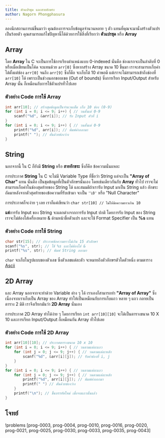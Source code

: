 ```yaml
---
title: ตัวแปรชุด และสายอักขระ
author: Nagorn Phongphasura
---
```


ลองนึกสถานการณ์ขึ้นมาว่า คุณต้องการจะเก็บข้อมูลจำนวนหลาย ๆ ตัว แทนที่คุณจะมานั่งสร้างตัวแปรเป็นร้อยตัว คุณสามารถแก้ไขปัญหานี้ได้ด้วยการใช้สิ่งที่เรียกว่า **ตัวแปรชุด** หรือ **Array**

## Array
โดย **Array** ใน C จะเป็นการใช้การเรียงตำแหน่งแบบ 0-indexed นั่นคือ ช่องแรกจะเป็นลำดับที่ 0 หรือเมื่อเขียนเป็นโค้ด จะแทนด้วย `arr[0]` ซึ่งหากสร้าง Array ขนาด $10$ ขึ้นมา เราจะสามารถเก็บค่าได้ตั้งแต่ช่อง `arr[0]` จนถึง `arr[9]` ซึ่งก็คือ จะเก็บได้ $10$ ค่าพอดี แต่เราจะไม่สามารถเข้าถึงช่องที่ `arr[10]` ได้ เพราะเป็นช่วงนอกขอบเขต (Out of bounds)
ซึ่งการเรียก Input/Output สำหรับ Array นั้น ก็เหมือนกับการใช้ตัวแปรทั่วไปเลย
### ตัวอย่าง Code การใช้ Array
```c
int arr[10]; // สร้างชุดข้อมูลเป็นจำนวนเต็ม เก็บ 10 ช่อง (0-9)
for (int i = 0; i <= 9; i++) { // วนตั้งแต่ 0-9
    scanf("%d", &arr[i]); // รับ Input ตัวที่ i
}
for (int i = 0; i <= 9; i++) { // วนตั้งแต่ 0-9
    printf("%d", arr[i]); // พิมพ์ค่าออกมา
    printf(" "); // คั่นด้วยช่องว่าง
}
```
## String
นอกจากนี้ ใน C ก็ยังมี **String** หรือ **สายอักขระ** ซึ่งก็คือ ข้อความนั่นแหละ

การประกาศ **String** ใน C จะไม่มี Variable Type ที่ชื่อว่า String แต่จะเป็น **"Array of Char"** แทน นั่นคือ เป็นชุดข้อมูลที่เป็นตัวอักษรนั่นเอง โดยเช่นเดียวกันกับ **Array** ทั่วไป เราจะไม่สามารถเก็บค่าในช่องสุดท้ายของ String ได้ และสมมติถ้าเรารับ Input มาเป็น String แล้ว อักขระถัดมาหลังจากตัวสุดท้ายของข้อความที่รับเข้ามา จะเป็น `'\0'` หรือ "Null Character"

การประกาศก็จะง่าย ๆ เลย เราก็แค่เขียนว่า `char str[10] // ไม่ให้ข้อความยาวเกิน 10`

**แต่**การรับ Input ของ String จะแตกต่างจากการรับ Input ปกติ โดยการรับ Input ของ String เราจะไม่ต้องใส่เครื่องหมาย & ด้านหน้าชื่อตัวแปร และจะใช้ Format Specifier เป็น **%s** แทน

### ตัวอย่าง Code การใช้ String
```c
char str[15]; // ประกาศข้อความยาวไม่เกิน 15 ตัวอักษร
scanf("%s", str); // ใช้ %s และไม่ต้องใส่ &
printf("%s", str); // พิมพ์ String ออกมา
```

`char` จะเก็บในรูปแบบของตัวเลข ซึ่งตัวเลขแต่ละตัว จะหมายถึงตัวอักษรตัวใดตัวหนึ่ง ตามตาราง [Ascii](https://media.geeksforgeeks.org/wp-content/uploads/20240304094301/ASCII-Table.png)

## 2D Array
และ Array นอกจากจะทำด้วย Variable ต่าง ๆ ได้ เราเองก็สามารถทำ **"Array of Array"** ซึ่งเนื่องจากเราเก็บเป็น Array ของ Array ทำให้เป็นเหมือนกับการเก็บแถว หลาย ๆ แถว กลายเป็นตาราง 2 มิติ เราจึงเรียกมันว่า **2D Array** นั่นเอง

การประกาศ 2D Array ทำได้ง่าย ๆ โดยการเรียก `int arr[10][10]` จะได้เป็นตารางขนาด $10$ X $10$
และการเรียก Input/Output ก็เหมือนกัน Array ทั่วไปเลย
### ตัวอย่าง Code การใช้ 2D Array
```c
int arr[10][10]; // ประกาศตารางขนาด 10 x 10
for (int i = 0; i <= 9; i++) { // วนตามแต่ละแถว
    for (int j = 0; j <= 9; j++) { // วนตามแต่ละหลัก
        scanf("%d", &arr[i][j]); // รับค่าช่องที่ i, j
    }
}
for (int i = 0; i <= 9; i++) { // วนตามแต่ละแถว
    for (int j = 0; j <= 9; j++) { // วนตามแต่ละหลัก
        printf("%d", arr[i][j]); // พิมพ์ค่าออกมา
        printf(" ") // ตั่นด้วยช่องว่าง
    }
    printf("\n"); // ขึ้นบรรทัดใหม่ เมื่อจบแถวนั้นแล้ว
}
```

## โจทย์
!problems [prog-0003, prog-0004, prog-0010, prog-0016, prog-0020, prog-0021, prog-0025, prog-0030, prog-0033, prog-0035, prog-0043]

